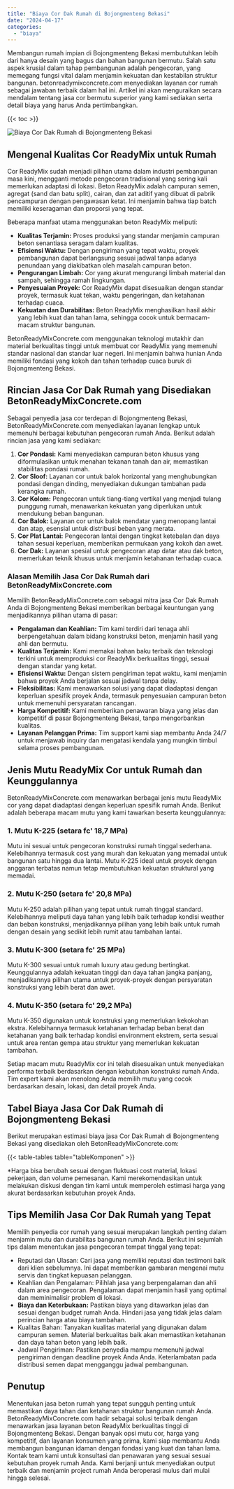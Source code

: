 ```yaml
---
title: "Biaya Cor Dak Rumah di Bojongmenteng Bekasi"
date: "2024-04-17"
categories: 
  - "biaya"
---
```


Membangun rumah impian di Bojongmenteng Bekasi membutuhkan lebih dari hanya desain yang bagus dan bahan bangunan bermutu. Salah satu aspek krusial dalam tahap pembangunan adalah pengecoran, yang memegang fungsi vital dalam menjamin kekuatan dan kestabilan struktur bangunan. betonreadymixconcrete.com menyediakan layanan cor rumah sebagai jawaban terbaik dalam hal ini. Artikel ini akan menguraikan secara mendalam tentang jasa cor bermutu superior yang kami sediakan serta detail biaya yang harus Anda pertimbangkan.

{{< toc >}}

![Biaya Cor Dak Rumah di Bojongmenteng Bekasi](https://betoncor8.github.io/cor/harga-beton-readymix-concrete%20(16).png)

## Mengenal Kualitas Cor ReadyMix untuk Rumah

Cor ReadyMix sudah menjadi pilihan utama dalam industri pembangunan masa kini, mengganti metode pengecoran tradisional yang sering kali memerlukan adaptasi di lokasi. Beton ReadyMix adalah campuran semen, agregat (sand dan batu split), cairan, dan zat aditif yang dibuat di pabrik pencampuran dengan pengawasan ketat. Ini menjamin bahwa tiap batch memiliki keseragaman dan proporsi yang tepat.

Beberapa manfaat utama menggunakan beton ReadyMix meliputi:

- **Kualitas Terjamin:** Proses produksi yang standar menjamin campuran beton senantiasa seragam dalam kualitas.
- **Efisiensi Waktu:** Dengan pengiriman yang tepat waktu, proyek pembangunan dapat berlangsung sesuai jadwal tanpa adanya penundaan yang diakibatkan oleh masalah campuran beton.
- **Pengurangan Limbah:** Cor yang akurat mengurangi limbah material dan sampah, sehingga ramah lingkungan.
- **Penyesuaian Proyek:** Cor ReadyMix dapat disesuaikan dengan standar proyek, termasuk kuat tekan, waktu pengeringan, dan ketahanan terhadap cuaca.
- **Kekuatan dan Durabilitas:** Beton ReadyMix menghasilkan hasil akhir yang lebih kuat dan tahan lama, sehingga cocok untuk bermacam-macam struktur bangunan.

BetonReadyMixConcrete.com menggunakan teknologi mutakhir dan material berkualitas tinggi untuk membuat cor ReadyMix yang memenuhi standar nasional dan standar luar negeri. Ini menjamin bahwa hunian Anda memiliki fondasi yang kokoh dan tahan terhadap cuaca buruk di Bojongmenteng Bekasi.

## Rincian Jasa Cor Dak Rumah yang Disediakan BetonReadyMixConcrete.com

Sebagai penyedia jasa cor terdepan di Bojongmenteng Bekasi, BetonReadyMixConcrete.com menyediakan layanan lengkap untuk memenuhi berbagai kebutuhan pengecoran rumah Anda. Berikut adalah rincian jasa yang kami sediakan:

1. **Cor Pondasi:** Kami menyediakan campuran beton khusus yang diformulasikan untuk menahan tekanan tanah dan air, memastikan stabilitas pondasi rumah.
2. **Cor Sloof:** Layanan cor untuk balok horizontal yang menghubungkan pondasi dengan dinding, menyediakan dukungan tambahan pada kerangka rumah.
3. **Cor Kolom:** Pengecoran untuk tiang-tiang vertikal yang menjadi tulang punggung rumah, menawarkan kekuatan yang diperlukan untuk mendukung beban bangunan.
4. **Cor Balok:** Layanan cor untuk balok mendatar yang menopang lantai dan atap, esensial untuk distribusi beban yang merata.
5. **Cor Plat Lantai:** Pengecoran lantai dengan tingkat ketebalan dan daya tahan sesuai keperluan, memberikan permukaan yang kokoh dan awet.
6. **Cor Dak:** Layanan spesial untuk pengecoran atap datar atau dak beton, memerlukan teknik khusus untuk menjamin ketahanan terhadap cuaca.

### Alasan Memilih Jasa Cor Dak Rumah dari BetonReadyMixConcrete.com

Memilih BetonReadyMixConcrete.com sebagai mitra jasa Cor Dak Rumah Anda di Bojongmenteng Bekasi memberikan berbagai keuntungan yang menjadikannya pilihan utama di pasar:

- **Pengalaman dan Keahlian:** Tim kami terdiri dari tenaga ahli berpengetahuan dalam bidang konstruksi beton, menjamin hasil yang ahli dan bermutu.
- **Kualitas Terjamin:** Kami memakai bahan baku terbaik dan teknologi terkini untuk memproduksi cor ReadyMix berkualitas tinggi, sesuai dengan standar yang ketat.
- **Efisiensi Waktu:** Dengan sistem pengiriman tepat waktu, kami menjamin bahwa proyek Anda berjalan sesuai jadwal tanpa delay.
- **Fleksibilitas:** Kami menawarkan solusi yang dapat diadaptasi dengan keperluan spesifik proyek Anda, termasuk penyesuaian campuran beton untuk memenuhi persyaratan rancangan.
- **Harga Kompetitif:** Kami memberikan penawaran biaya yang jelas dan kompetitif di pasar Bojongmenteng Bekasi, tanpa mengorbankan kualitas.
- **Layanan Pelanggan Prima:** Tim support kami siap membantu Anda 24/7 untuk menjawab inquiry dan mengatasi kendala yang mungkin timbul selama proses pembangunan.

## Jenis Mutu ReadyMix Cor untuk Rumah dan Keunggulannya

BetonReadyMixConcrete.com menawarkan berbagai jenis mutu ReadyMix cor yang dapat diadaptasi dengan keperluan spesifik rumah Anda. Berikut adalah beberapa macam mutu yang kami tawarkan beserta keunggulannya:

### 1\. Mutu K-225 (setara fc' 18,7 MPa)

Mutu ini sesuai untuk pengecoran konstruksi rumah tinggal sederhana. Kelebihannya termasuk cost yang murah dan kekuatan yang memadai untuk bangunan satu hingga dua lantai. Mutu K-225 ideal untuk proyek dengan anggaran terbatas namun tetap membutuhkan kekuatan struktural yang memadai.

### 2\. Mutu K-250 (setara fc' 20,8 MPa)

Mutu K-250 adalah pilihan yang tepat untuk rumah tinggal standard. Kelebihannya meliputi daya tahan yang lebih baik terhadap kondisi weather dan beban konstruksi, menjadikannya pilihan yang lebih baik untuk rumah dengan desain yang sedikit lebih rumit atau tambahan lantai.

### 3\. Mutu K-300 (setara fc' 25 MPa)

Mutu K-300 sesuai untuk rumah luxury atau gedung bertingkat. Keunggulannya adalah kekuatan tinggi dan daya tahan jangka panjang, menjadikannya pilihan utama untuk proyek-proyek dengan persyaratan konstruksi yang lebih berat dan awet.

### 4\. Mutu K-350 (setara fc' 29,2 MPa)

Mutu K-350 digunakan untuk konstruksi yang memerlukan kekokohan ekstra. Kelebihannya termasuk ketahanan terhadap beban berat dan ketahanan yang baik terhadap kondisi environment ekstrem, serta sesuai untuk area rentan gempa atau struktur yang memerlukan kekuatan tambahan.

Setiap macam mutu ReadyMix cor ini telah disesuaikan untuk menyediakan performa terbaik berdasarkan dengan kebutuhan konstruksi rumah Anda. Tim expert kami akan menolong Anda memilih mutu yang cocok berdasarkan desain, lokasi, dan detail proyek Anda.

## Tabel Biaya Jasa Cor Dak Rumah di Bojongmenteng Bekasi

Berikut merupakan estimasi biaya jasa Cor Dak Rumah di Bojongmenteng Bekasi yang disediakan oleh BetonReadyMixConcrete.com:

{{< table-tables table="tableKomponen" >}}

\*Harga bisa berubah sesuai dengan fluktuasi cost material, lokasi pekerjaan, dan volume pemesanan. Kami merekomendasikan untuk melakukan diskusi dengan tim kami untuk memperoleh estimasi harga yang akurat berdasarkan kebutuhan proyek Anda.

## Tips Memilih Jasa Cor Dak Rumah yang Tepat

Memilih penyedia cor rumah yang sesuai merupakan langkah penting dalam menjamin mutu dan durabilitas bangunan rumah Anda. Berikut ini sejumlah tips dalam menentukan jasa pengecoran tempat tinggal yang tepat:

- Reputasi dan Ulasan: Cari jasa yang memiliki reputasi dan testimoni baik dari klien sebelumnya. Ini dapat memberikan gambaran mengenai mutu servis dan tingkat kepuasan pelanggan.
- Keahlian dan Pengalaman: Pilihlah jasa yang berpengalaman dan ahli dalam area pengecoran. Pengalaman dapat menjamin hasil yang optimal dan meminimalisir problem di lokasi.
- **Biaya dan Keterbukaan:** Pastikan biaya yang ditawarkan jelas dan sesuai dengan budget rumah Anda. Hindari jasa yang tidak jelas dalam perincian harga atau biaya tambahan.
- Kualitas Bahan: Tanyakan kualitas material yang digunakan dalam campuran semen. Material berkualitas baik akan memastikan ketahanan dan daya tahan beton yang lebih baik.
- Jadwal Pengiriman: Pastikan penyedia mampu memenuhi jadwal pengiriman dengan deadline proyek Anda Anda. Keterlambatan pada distribusi semen dapat mengganggu jadwal pembangunan.

## Penutup

Menentukan jasa beton rumah yang tepat sungguh penting untuk memastikan daya tahan dan ketahanan struktur bangunan rumah Anda. BetonReadyMixConcrete.com hadir sebagai solusi terbaik dengan menawarkan jasa layanan beton ReadyMix berkualitas tinggi di Bojongmenteng Bekasi. Dengan banyak opsi mutu cor, harga yang kompetitif, dan layanan konsumen yang prima, kami siap membantu Anda membangun bangunan idaman dengan fondasi yang kuat dan tahan lama. Kontak team kami untuk konsultasi dan penawaran yang sesuai sesuai kebutuhan proyek rumah Anda. Kami berjanji untuk menyediakan output terbaik dan menjamin project rumah Anda beroperasi mulus dari mulai hingga selesai.
